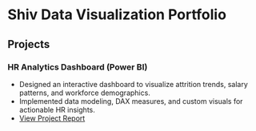 # Shiv Data Visualization Portfolio

## Projects

### HR Analytics Dashboard (Power BI)
- Designed an interactive dashboard to visualize attrition trends, salary patterns, and workforce demographics.
- Implemented data modeling, DAX measures, and custom visuals for actionable HR insights.
- [View Project Report](HR_Analytics_Dashboard_Project_Report.pdf)


